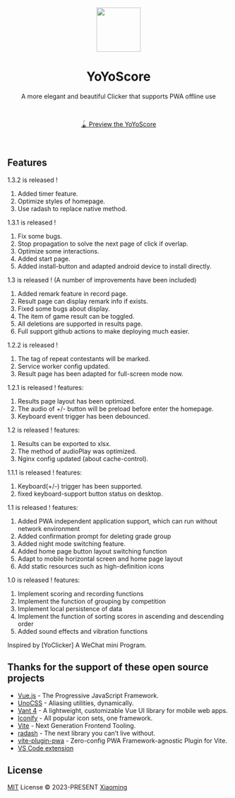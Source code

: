 <br>

<p align="center">
<img src="https://yoyoscore.cc/YoYoScoreNew.webp" style="width:100px;" />
</p>

<h1 align="center">YoYoScore</h1>

<p align="center">
A more elegant and beautiful Clicker that supports PWA offline use
</p>

<br>
<p align="center">
<a href="https://yoyoscore.cc/">🪀 Preview the YoYoScore</a>

</p>
<br>

## Features
1.3.2 is released !
  1. Added timer feature.
  2. Optimize styles of homepage.
  3. Use radash to replace native method.

1.3.1 is released !
  1. Fix some bugs.
  2. Stop propagation to solve the next page of click if overlap.
  3. Optimize some interactions.
  4. Added start page.
  5. Added install-button and adapted android device to install directly.

1.3 is released ! (A number of improvements have been included)
  1. Added remark feature in record page.
  2. Result page can display remark info if exists.
  3. Fixed some bugs about display. 
  4. The item of game result can be toggled.
  5. All deletions are supported in results page.
  6. Full support github actions to make deploying much easier.
  
1.2.2 is released !
  1. The tag of repeat contestants will be marked.
  2. Service worker config updated.
  3. Result page has been adapted for full-screen mode now.

1.2.1 is released !
features:
  1. Results page layout has been optimized.
  2. The audio of +/- button will be preload before enter the homepage.
  3. Keyboard event trigger has been debounced.

1.2 is released !
features:
  1. Results can be exported to xlsx.
  2. The method of audioPlay was optimized.
  3. Nginx config updated (about cache-control).
  
1.1.1 is released !
features:
  1. Keyboard(+/-) trigger has been supported.
  2. fixed keyboard-support button status on desktop.

1.1 is released !
features:
  1. Added PWA independent application support, which can run without network environment
  2. Added confirmation prompt for deleting grade group
  3. Added night mode switching feature.
  4. Added home page button layout switching function
  5. Adapt to mobile horizontal screen and home page layout
  6. Add static resources such as high-definition icons

1.0 is released !
features:
  1. Implement scoring and recording functions
  2. Implement the function of grouping by competition
  3. Implement local persistence of data
  4. Implement the function of sorting scores in ascending and descending order
  5. Added sound effects and vibration functions

Inspired by [YoClicker] A WeChat mini Program.

## Thanks for the support of these open source projects 
- [Vue.js](https://vuejs.org/) - The Progressive JavaScript Framework.
- [UnoCSS](https://unocss.dev/) - Aliasing utilities, dynamically.
- [Vant 4](https://github.com/youzan/vant/) - A lightweight, customizable Vue UI library for mobile web apps.
- [Iconify](https://iconify.design/) - All popular icon sets, one framework.
- [Vite](https://github.com/vitejs/vite) - Next Generation Frontend Tooling.
- [radash](https://vuejs.org/) - The next library you can’t live without.
- [vite-plugin-pwa](https://github.com/vite-pwa/vite-plugin-pwa) - Zero-config PWA Framework-agnostic Plugin for Vite.
- [VS Code extension](https://marketplace.visualstudio.com/items?itemName=antfu.unocss)

## License

[MIT](./LICENSE) License &copy; 2023-PRESENT [Xiaoming](https://github.com/coderlxm)
